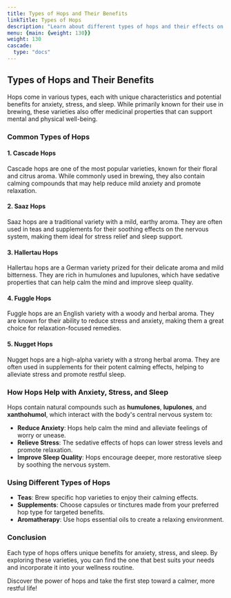 ```yaml
---
title: Types of Hops and Their Benefits
linkTitle: Types of Hops
description: "Learn about different types of hops and their effects on anxiety, stress, and sleep."
menu: {main: {weight: 130}}
weight: 130
cascade: 
  type: "docs"
---
```


## Types of Hops and Their Benefits

Hops come in various types, each with unique characteristics and potential benefits for anxiety, stress, and sleep. While primarily known for their use in brewing, these varieties also offer medicinal properties that can support mental and physical well-being.

### Common Types of Hops

#### 1. Cascade Hops
Cascade hops are one of the most popular varieties, known for their floral and citrus aroma. While commonly used in brewing, they also contain calming compounds that may help reduce mild anxiety and promote relaxation.

#### 2. Saaz Hops
Saaz hops are a traditional variety with a mild, earthy aroma. They are often used in teas and supplements for their soothing effects on the nervous system, making them ideal for stress relief and sleep support.

#### 3. Hallertau Hops
Hallertau hops are a German variety prized for their delicate aroma and mild bitterness. They are rich in humulones and lupulones, which have sedative properties that can help calm the mind and improve sleep quality.

#### 4. Fuggle Hops
Fuggle hops are an English variety with a woody and herbal aroma. They are known for their ability to reduce stress and anxiety, making them a great choice for relaxation-focused remedies.

#### 5. Nugget Hops
Nugget hops are a high-alpha variety with a strong herbal aroma. They are often used in supplements for their potent calming effects, helping to alleviate stress and promote restful sleep.

### How Hops Help with Anxiety, Stress, and Sleep

Hops contain natural compounds such as **humulones**, **lupulones**, and **xanthohumol**, which interact with the body's central nervous system to:
- **Reduce Anxiety**: Hops help calm the mind and alleviate feelings of worry or unease.
- **Relieve Stress**: The sedative effects of hops can lower stress levels and promote relaxation.
- **Improve Sleep Quality**: Hops encourage deeper, more restorative sleep by soothing the nervous system.

### Using Different Types of Hops
- **Teas**: Brew specific hop varieties to enjoy their calming effects.
- **Supplements**: Choose capsules or tinctures made from your preferred hop type for targeted benefits.
- **Aromatherapy**: Use hops essential oils to create a relaxing environment.

### Conclusion
Each type of hops offers unique benefits for anxiety, stress, and sleep. By exploring these varieties, you can find the one that best suits your needs and incorporate it into your wellness routine.

Discover the power of hops and take the first step toward a calmer, more restful life!